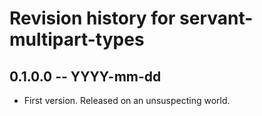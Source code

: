 # Revision history for servant-multipart-types

## 0.1.0.0 -- YYYY-mm-dd

* First version. Released on an unsuspecting world.
